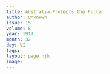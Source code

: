 ```yaml
---
title: Australia Protects the Fallen
author: Unknown
issue: 15
volume: 8
year: 1917
month: 32
day: VI
tags:
layout: page.njk
image:
---
```



